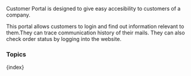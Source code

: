 Customer Portal is designed to give easy accesibility to customers of a
company.

This portal allows customers to login and find out information relevant to them.They can trace communication history of their mails. They can also check order status by logging into the website.

### Topics

{index}
